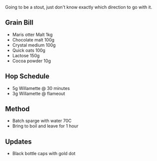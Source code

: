 Going to be a stout, just don't know exactly which direction to go with it.

Grain Bill
-----

* Maris otter Malt 1kg
* Chocolate malt 100g
* Crystal medium 100g
* Quick oats 100g
* Lactose 150g
* Cocoa powder 10g



Hop Schedule
-------------
* 5g Willamette @ 30 minutes
* 3g Willamette @ flameout


Method
-------

* Batch sparge with water 70C
* Bring to boil and leave for 1 hour


Updates
-------
* Black bottle caps with gold dot

